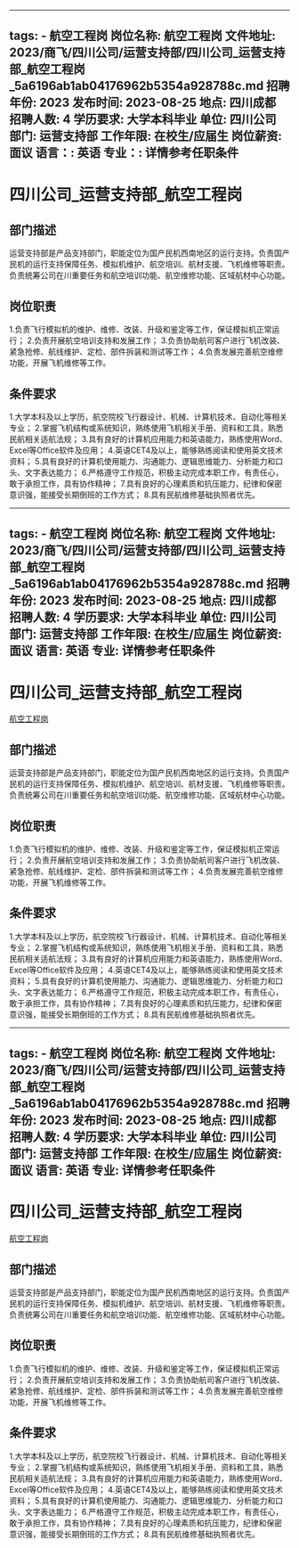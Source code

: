 
---
tags:
    - 航空工程岗
岗位名称: 航空工程岗
文件地址: 2023/商飞/四川公司/运营支持部/四川公司_运营支持部_航空工程岗_5a6196ab1ab04176962b5354a928788c.md
招聘年份: 2023
发布时间: 2023-08-25
地点: 四川成都
招聘人数: 4
学历要求: 大学本科毕业
单位: 四川公司
部门: 运营支持部
工作年限: 在校生/应届生
岗位薪资: 面议
语言：: 英语
专业：: 详情参考任职条件
---

# 四川公司_运营支持部_航空工程岗

## 部门描述

运营支持部是产品支持部门，职能定位为国产民机西南地区的运行支持。负责国产民机的运行支持保障任务、模拟机维护、航空培训、航材支援、飞机维修等职责。负责统筹公司在川重要任务和航空培训功能、航空维修功能、区域航材中心功能。

## 岗位职责

1.负责飞行模拟机的维护、维修、改装、升级和鉴定等工作，保证模拟机正常运行；
 2.负责开展航空培训支持和发展工作；
 3.负责协助航司客户进行飞机改装、紧急抢修、航线维护、定检、部件拆装和测试等工作；
 4.负责发展完善航空维修功能，开展飞机维修等工作。

 ## 条件要求

1.大学本科及以上学历，航空院校飞行器设计、机械、计算机技术、自动化等相关专业；
 2.掌握飞机结构或系统知识，熟练使用飞机相关手册、资料和工具，熟悉民航相关适航法规；
 3.具有良好的计算机应用能力和英语能力，熟练使用Word、Excel等Office软件及应用；
 4.英语CET4及以上，能够熟练阅读和使用英文技术资料；
 5.具有良好的计算机使用能力、沟通能力、逻辑思维能力、分析能力和口头、文字表达能力；
 6.严格遵守工作规范，积极主动完成本职工作，有责任心，敢于承担工作，具有协作精神；
 7.具有良好的心理素质和抗压能力，纪律和保密意识强，能接受长期倒班的工作方式；
 8.具有民航维修基础执照者优先。

---
tags:
    - 航空工程岗
岗位名称: 航空工程岗
文件地址: 2023/商飞/四川公司/运营支持部/四川公司_运营支持部_航空工程岗_5a6196ab1ab04176962b5354a928788c.md
招聘年份: 2023
发布时间: 2023-08-25
地点: 四川成都
招聘人数: 4
学历要求: 大学本科毕业
单位: 四川公司
部门: 运营支持部
工作年限: 在校生/应届生
岗位薪资: 面议
语言: 英语
专业: 详情参考任职条件
---

# 四川公司_运营支持部_航空工程岗

[航空工程岗](http://zhaopin.comac.cc/zp/ct/out/position/positionDetail?planid=5a6196ab1ab04176962b5354a928788c)

## 部门描述

运营支持部是产品支持部门，职能定位为国产民机西南地区的运行支持。负责国产民机的运行支持保障任务、模拟机维护、航空培训、航材支援、飞机维修等职责。负责统筹公司在川重要任务和航空培训功能、航空维修功能、区域航材中心功能。

## 岗位职责

1.负责飞行模拟机的维护、维修、改装、升级和鉴定等工作，保证模拟机正常运行；
 2.负责开展航空培训支持和发展工作；
 3.负责协助航司客户进行飞机改装、紧急抢修、航线维护、定检、部件拆装和测试等工作；
 4.负责发展完善航空维修功能，开展飞机维修等工作。

 ## 条件要求

1.大学本科及以上学历，航空院校飞行器设计、机械、计算机技术、自动化等相关专业；
 2.掌握飞机结构或系统知识，熟练使用飞机相关手册、资料和工具，熟悉民航相关适航法规；
 3.具有良好的计算机应用能力和英语能力，熟练使用Word、Excel等Office软件及应用；
 4.英语CET4及以上，能够熟练阅读和使用英文技术资料；
 5.具有良好的计算机使用能力、沟通能力、逻辑思维能力、分析能力和口头、文字表达能力；
 6.严格遵守工作规范，积极主动完成本职工作，有责任心，敢于承担工作，具有协作精神；
 7.具有良好的心理素质和抗压能力，纪律和保密意识强，能接受长期倒班的工作方式；
 8.具有民航维修基础执照者优先。

---
tags:
    - 航空工程岗
岗位名称: 航空工程岗
文件地址: 2023/商飞/四川公司/运营支持部/四川公司_运营支持部_航空工程岗_5a6196ab1ab04176962b5354a928788c.md
招聘年份: 2023
发布时间: 2023-08-25
地点: 四川成都
招聘人数: 4
学历要求: 大学本科毕业
单位: 四川公司
部门: 运营支持部
工作年限: 在校生/应届生
岗位薪资: 面议
语言: 英语
专业: 详情参考任职条件
---

# 四川公司_运营支持部_航空工程岗

[航空工程岗](http://zhaopin.comac.cc/zp/ct/out/position/positionDetail?planid=5a6196ab1ab04176962b5354a928788c)


## 部门描述

运营支持部是产品支持部门，职能定位为国产民机西南地区的运行支持。负责国产民机的运行支持保障任务、模拟机维护、航空培训、航材支援、飞机维修等职责。负责统筹公司在川重要任务和航空培训功能、航空维修功能、区域航材中心功能。

## 岗位职责

1.负责飞行模拟机的维护、维修、改装、升级和鉴定等工作，保证模拟机正常运行；
 2.负责开展航空培训支持和发展工作；
 3.负责协助航司客户进行飞机改装、紧急抢修、航线维护、定检、部件拆装和测试等工作；
 4.负责发展完善航空维修功能，开展飞机维修等工作。

 ## 条件要求

1.大学本科及以上学历，航空院校飞行器设计、机械、计算机技术、自动化等相关专业；
 2.掌握飞机结构或系统知识，熟练使用飞机相关手册、资料和工具，熟悉民航相关适航法规；
 3.具有良好的计算机应用能力和英语能力，熟练使用Word、Excel等Office软件及应用；
 4.英语CET4及以上，能够熟练阅读和使用英文技术资料；
 5.具有良好的计算机使用能力、沟通能力、逻辑思维能力、分析能力和口头、文字表达能力；
 6.严格遵守工作规范，积极主动完成本职工作，有责任心，敢于承担工作，具有协作精神；
 7.具有良好的心理素质和抗压能力，纪律和保密意识强，能接受长期倒班的工作方式；
 8.具有民航维修基础执照者优先。
